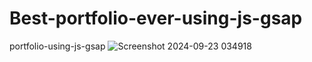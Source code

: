 # Best-portfolio-ever-using-js-gsap
portfolio-using-js-gsap
![Screenshot 2024-09-23 034918](https://github.com/user-attachments/assets/6401cc72-3597-44d5-bb8a-f2300a23c497)
